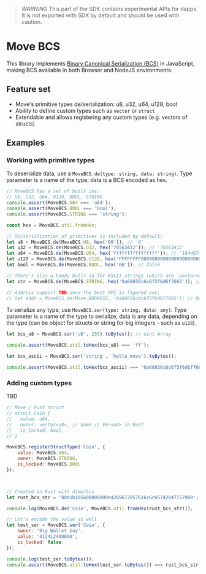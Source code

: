 > *WARNING* This part of the SDK contains experimental APIs for dapps.
> It is not exported with SDK by default and should be used with caution.

# Move BCS

This library implements [Binary Canonical Serialization (BCS)](https://github.com/diem/bcs) in JavaScript, making BCS available in both Browser and NodeJS environments.

## Feature set

- Move's primitive types de/serialization: u8, u32, u64, u128, bool
- Ability to define custom types such as `vector` or `struct`
- Extendable and allows registering any custom types (e.g. vectors of structs)

## Examples

### Working with primitive types

To deserialize data, use a `MoveBCS.de(type: string, data: string)`. Type parameter is a name of the type; data is a BCS encoded as hex.

```js
// MoveBCS has a set of built ins:
// U8, U32, U64, U128, BOOL, STRING
console.assert(MoveBCS.U64 === 'u64');
console.assert(MoveBCS.BOOL === 'bool');
console.assert(MoveBCS.STRING === 'string');

const hex = MoveBCS.util.fromHex;

// De/serialization of primitives is included by default;
let u8 = MoveBCS.de(MoveBCS.U8, hex('00')); // '0'
let u32 = MoveBCS.de(MoveBCS.U32, hex('78563412')); // '78563412'
let u64 = MoveBCS.de(MoveBCS.U64, hex('ffffffffffffffff')); // '18446744073709551615'
let u128 = MoveBCS.de(MoveBCS.U128, hex('FFFFFFFF000000000000000000000000')); // '4294967295'
let bool = MoveBCS.de(MoveBCS.BOOL, hex('00')); // false

// There's also a handy built-in for ASCII strings (which are `vector<u8>` under the hood)
let str = MoveBCS.de(MoveBCS.STRING, hex('0a68656c6c6f5f6d6f7665')); // hello_move

// Address support TBD once the best API is figured out;
// let addr = MoveBCS.de(Move.ADDRESS, '0a68656c6c6f5f6d6f7665'); // 0a68656c6c6f5f6d6f7665
```

To serialize any type, use `MoveBCS.ser(type: string, data: any)`. Type parameter is a name of the type to serialize, data is any data, depending on the type (can be object for structs or string for big integers - such as `u128`).

```js
let bcs_u8 = MoveBCS.ser('u8', 255).toBytes(); // uint Array

console.assert(MoveBCS.util.toHex(bcs_u8) === 'ff');

let bcs_ascii = MoveBCS.ser('string', 'hello_move').toBytes();

console.assert(MoveBCS.util.toHex(bcs_ascii) === '0a68656c6c6f5f6d6f7665');
```

### Adding custom types

TBD

```js
// Move / Rust struct
// struct Coin {
//   value: u64,
//   owner: vector<u8>, // name // Vec<u8> in Rust
//   is_locked: bool,
// }

MoveBCS.registerStructType('Coin', {
    value: MoveBCS.U64,
    owner: MoveBCS.STRING,
    is_locked: MoveBCS.BOOL
});



// Created in Rust with diem/bcs
let rust_bcs_str = '80d1b105600000000e4269672057616c6c65742047757900';

console.log(MoveBCS.de('Coin', MoveBCS.util.fromHex(rust_bcs_str)));

// Let's encode the value as well
let test_ser = MoveBCS.ser('Coin', {
    owner: 'Big Wallet Guy',
    value: '412412400000',
    is_locked: false
});

console.log(test_ser.toBytes());
console.assert(MoveBCS.util.toHex(test_ser.toBytes()) === rust_bcs_str, 'Whoopsie, result mismatch');
```
